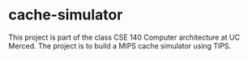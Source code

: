 # cache-simulator
This project is part of the class CSE 140 Computer architecture at UC Merced. The project is to build a MIPS cache simulator using TIPS.
